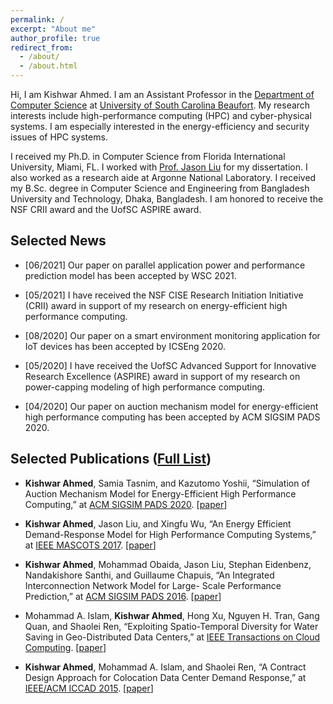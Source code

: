 ```yaml
---
permalink: /
excerpt: "About me"
author_profile: true
redirect_from: 
  - /about/
  - /about.html
---
```


Hi, I am Kishwar Ahmed. I am an Assistant Professor in the [Department of Computer Science](https://www.uscb.edu/academics/academic_departments/school-of-science-and-mathematics/computer-science/) at [University of South Carolina Beaufort](https://www.uscb.edu/). My research interests include high-performance computing (HPC) and cyber-physical systems. I am especially interested in the energy-efficiency and security issues of HPC systems.

I received my Ph.D. in Computer Science from Florida International University, Miami, FL. I worked with [Prof.
Jason Liu](https://people.cis.fiu.edu/liux/) for my dissertation. I also worked as a research aide at Argonne National Laboratory. I received my B.Sc. degree in Computer Science and Engineering from Bangladesh University and Technology, Dhaka, Bangladesh. I am honored to receive the NSF CRII award and the UofSC ASPIRE award.


## Selected News

* [06/2021] Our paper on parallel application power and performance prediction model has been accepted by WSC 2021.

* [05/2021] I have received the NSF CISE Research Initiation Initiative (CRII) award in support of my research on energy-efficient high performance computing.

* [08/2020] Our paper on a smart environment monitoring application for IoT devices has been accepted by ICSEng 2020.

* [05/2020] I have received the UofSC Advanced Support for Innovative Research Excellence (ASPIRE) award in support of my research on power-capping modeling of high performance computing.

* [04/2020] Our paper on auction mechanism model for energy-efficient high performance computing has been accepted by ACM SIGSIM PADS 2020.

## Selected Publications ([Full List](https://kishwarbd.github.io/publications/))
* **Kishwar Ahmed**, Samia Tasnim, and Kazutomo Yoshii, “Simulation of Auction Mechanism Model for Energy-Efficient High Performance Computing,” at [ACM SIGSIM PADS 2020](https://www.acm-sigsim-pads.org/Programs/PADS-2020-Program.htm). [[paper](https://dl.acm.org/doi/abs/10.1145/3384441.3395991)]

*  **Kishwar Ahmed**, Jason Liu, and Xingfu Wu, “An Energy Efficient Demand-Response Model for High Performance Computing Systems,” at [IEEE MASCOTS 2017](https://mascots2017.cs.ucalgary.ca/). [[paper](https://ieeexplore.ieee.org/document/8107444/)]

* **Kishwar Ahmed**, Mohammad Obaida, Jason Liu, Stephan Eidenbenz, Nandakishore Santhi, and Guillaume Chapuis, “An Integrated Interconnection Network Model for Large- Scale Performance Prediction,” at [ACM SIGSIM PADS 2016](https://www.acm-sigsim-pads.org/). [[paper](https://dl.acm.org/citation.cfm?id=2901396)]

* Mohammad A. Islam, **Kishwar Ahmed**, Hong Xu, Nguyen H. Tran, Gang Quan, and Shaolei Ren, “Exploiting Spatio-Temporal Diversity for Water Saving in Geo-Distributed Data Centers,” at [IEEE Transactions on Cloud Computing](https://www.computer.org/web/tcc). [[paper](https://ieeexplore.ieee.org/document/7420641/)]

* **Kishwar Ahmed**, Mohammad A. Islam, and Shaolei Ren, “A Contract Design Approach for Colocation Data Center Demand Response,” at [IEEE/ACM ICCAD 2015](https://iccad.com/). [[paper](https://ieeexplore.ieee.org/document/7372629/)] 


  
